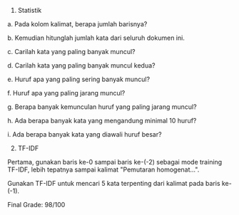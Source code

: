1. Statistik


a. Pada kolom kalimat, berapa jumlah barisnya?

b. Kemudian hitunglah jumlah kata dari seluruh dokumen ini.

c. Carilah kata yang paling banyak muncul?

d. Carilah kata yang paling banyak muncul kedua?

e. Huruf apa yang paling sering banyak muncul?

f. Huruf apa yang paling jarang muncul?

g. Berapa banyak kemunculan huruf yang paling jarang muncul?

h. Ada berapa banyak kata yang mengandung minimal 10 huruf?

i. Ada berapa banyak kata yang diawali huruf besar?

2. TF-IDF


Pertama, gunakan baris ke-0 sampai baris ke-(-2) sebagai mode
training TF-IDF, lebih tepatnya sampai kalimat "Pemutaran homogenat...".

Gunakan TF-IDF untuk mencari 5 kata terpenting dari kalimat pada baris ke-(-1).

Final Grade: 98/100
